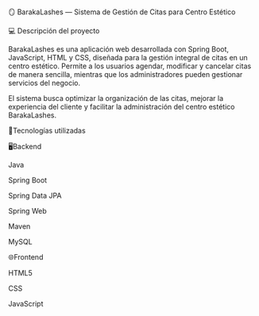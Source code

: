 🪞 BarakaLashes — Sistema de Gestión de Citas para Centro Estético

💻 Descripción del proyecto

BarakaLashes es una aplicación web desarrollada con Spring Boot, JavaScript, HTML y CSS, diseñada para la gestión integral de citas en un centro estético.
Permite a los usuarios agendar, modificar y cancelar citas de manera sencilla, mientras que los administradores pueden gestionar servicios del negocio.

El sistema busca optimizar la organización de las citas, mejorar la experiencia del cliente y facilitar la administración del centro estético BarakaLashes.

🚀Tecnologías utilizadas

🖥️Backend

Java

Spring Boot

Spring Data JPA

Spring Web

Maven

MySQL

🌐Frontend


HTML5

CSS

JavaScript
